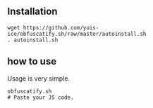 
##

## Installation

```
wget https://github.com/yuis-ice/obfuscatify.sh/raw/master/autoinstall.sh
. autoinstall.sh
```

## how to use

Usage is very simple.

```
obfuscatify.sh
# Paste your JS code.
```
